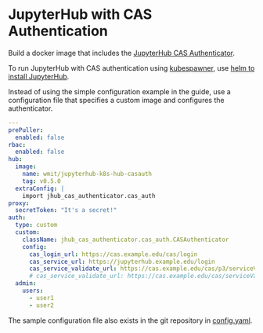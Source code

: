 JupyterHub with CAS Authentication
==================================

Build a docker image that includes the
[JupyterHub CAS Authenticator](https://github.com/cwaldbieser/jhub_cas_authenticator).

To run JupyterHub with CAS authentication using
[kubespawner](https://github.com/jupyterhub/kubespawner), use [helm to install JupyterHub](https://zero-to-jupyterhub.readthedocs.io/en/latest/setup-jupyterhub.html).

Instead of using the simple configuration example in the guide, use a configuration
file that specifies a custom image and configures the authenticator.

```yaml
---
prePuller:
  enabled: false
rbac:
  enabled: false
hub:
  image:
    name: wmit/jupyterhub-k8s-hub-casauth
    tag: v0.5.0
  extraConfig: |
    import jhub_cas_authenticator.cas_auth
proxy:
  secretToken: "It's a secret!"
auth:
  type: custom
  custom:
    className: jhub_cas_authenticator.cas_auth.CASAuthenticator
    config:
      cas_login_url: https://cas.example.edu/cas/login
      cas_service_url: https://jupyterhub.example.edu/login
      cas_service_validate_url: https://cas.example.edu/cas/p3/serviceValidate # Requires CAS 5
      # cas_service_validate_url: https://cas.example.edu/cas/serviceValidate # Works on CAS 3
  admin:
    users:
      - user1
      - user2
```

The sample configuration file also exists in the git repository in
[config.yaml](https://github.com/WMInfoTech/jupyterhub-k8s-hub-casauth/blob/master/config.yaml).
